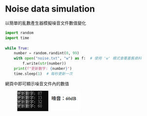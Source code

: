 # Noise data simulation

以簡單的亂數產生器模擬噪音文件數值變化

```python
import random
import time

while True:
    number = random.randint(0, 99)
    with open("noise.txt", "w") as f:  # 使用 'w' 模式會覆蓋舊資料
        f.write(str(number))
    print(f"更新數字: {number}")
    time.sleep(1)  # 每秒更新一次
```

網頁中即可顯示噪音文件內的數值

<figure><img src="../.gitbook/assets/1746520282639 (1).gif" alt=""><figcaption></figcaption></figure>

